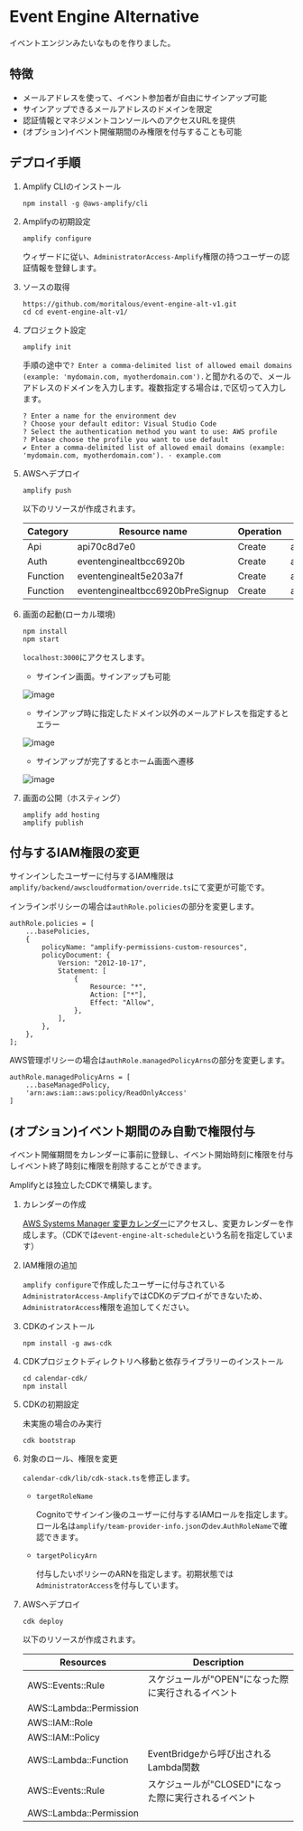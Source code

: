 # Event Engine Alternative

イベントエンジンみたいなものを作りました。

## 特徴

* メールアドレスを使って、イベント参加者が自由にサインアップ可能
* サインアップできるメールアドレスのドメインを限定
* 認証情報とマネジメントコンソールへのアクセスURLを提供
* (オプション)イベント開催期間のみ権限を付与することも可能


## デプロイ手順

1. Amplify CLIのインストール

    ```
    npm install -g @aws-amplify/cli
    ```

1. Amplifyの初期設定

    ```
    amplify configure
    ```

    ウィザードに従い、`AdministratorAccess-Amplify`権限の持つユーザーの認証情報を登録します。

1. ソースの取得

    ```
    https://github.com/moritalous/event-engine-alt-v1.git
    cd cd event-engine-alt-v1/
    ```

1. プロジェクト設定

    ```
    amplify init
    ```

    手順の途中で`? Enter a comma-delimited list of allowed email domains (example: 'mydomain.com, myotherdomain.com').`と聞かれるので、メールアドレスのドメインを入力します。複数指定する場合は`,`で区切って入力します。

    ```
    ? Enter a name for the environment dev
    ? Choose your default editor: Visual Studio Code
    ? Select the authentication method you want to use: AWS profile
    ? Please choose the profile you want to use default
    ✔ Enter a comma-delimited list of allowed email domains (example: 'mydomain.com, myotherdomain.com'). · example.com
    ```

1. AWSへデプロイ

    ```
    amplify push
    ```

    以下のリソースが作成されます。

    | Category | Resource name | Operation | Provider plugin |
    | --- | --- | --- | --- |
    | Api | api70c8d7e0 | Create | awscloudformation |
    | Auth | eventenginealtbcc6920b | Create | awscloudformation |
    | Function | eventenginealt5e203a7f | Create | awscloudformation |
    | Function | eventenginealtbcc6920bPreSignup | Create | awscloudformation |


1. 画面の起動(ローカル環境)

    ```
    npm install
    npm start
    ```

    `localhost:3000`にアクセスします。

    * サインイン画面。サインアップも可能

    ![image](document/images/signin.png)

    * サインアップ時に指定したドメイン以外のメールアドレスを指定するとエラー

    ![image](document/images/signup.png)

    * サインアップが完了するとホーム画面へ遷移

    ![image](document/images/home.png)

1. 画面の公開（ホスティング）

    ```
    amplify add hosting
    amplify publish
    ```


## 付与するIAM権限の変更

サインインしたユーザーに付与するIAM権限は`amplify/backend/awscloudformation/override.ts`にて変更が可能です。

インラインポリシーの場合は`authRole.policies`の部分を変更します。

```
authRole.policies = [
    ...basePolicies,
    {
        policyName: "amplify-permissions-custom-resources",
        policyDocument: {
            Version: "2012-10-17",
            Statement: [
                {
                    Resource: "*",
                    Action: ["*"],
                    Effect: "Allow",
                },
            ],
        },
    },
];
```

AWS管理ポリシーの場合は`authRole.managedPolicyArns`の部分を変更します。

```
authRole.managedPolicyArns = [
    ...baseManagedPolicy,
    'arn:aws:iam::aws:policy/ReadOnlyAccess'
]
```

## (オプション)イベント期間のみ自動で権限付与

イベント開催期間をカレンダーに事前に登録し、イベント開始時刻に権限を付与しイベント終了時刻に権限を削除することができます。

Amplifyとは独立したCDKで構築します。

1. カレンダーの作成
    
    [AWS Systems Manager 変更カレンダー](https://ap-northeast-1.console.aws.amazon.com/systems-manager/change-calendar)にアクセスし、変更カレンダーを作成します。（CDKでは`event-engine-alt-schedule`という名前を指定しています）

1. IAM権限の追加

    `amplify configure`で作成したユーザーに付与されている`AdministratorAccess-Amplify`ではCDKのデプロイができないため、`AdministratorAccess`権限を追加してください。

1. CDKのインストール

    ```
    npm install -g aws-cdk
    ```

1. CDKプロジェクトディレクトリへ移動と依存ライブラリーのインストール

    ```
    cd calendar-cdk/
    npm install
    ```

1. CDKの初期設定

    未実施の場合のみ実行

    ```
    cdk bootstrap
    ```

1. 対象のロール、権限を変更

    `calendar-cdk/lib/cdk-stack.ts`を修正します。

    * `targetRoleName`

        Cognitoでサインイン後のユーザーに付与するIAMロールを指定します。ロール名は`amplify/team-provider-info.json`の`dev`.`AuthRoleName`で確認できます。

    * `targetPolicyArn`

        付与したいポリシーのARNを指定します。初期状態では`AdministratorAccess`を付与しています。

1. AWSへデプロイ

    ```
    cdk deploy
    ```

    以下のリソースが作成されます。

    | Resources |Description |
    | --- | --- |
    | AWS::Events::Rule | スケジュールが"OPEN"になった際に実行されるイベント |
    | AWS::Lambda::Permission | 
    | AWS::IAM::Role |
    | AWS::IAM::Policy |
    | AWS::Lambda::Function | EventBridgeから呼び出されるLambda関数
    | AWS::Events::Rule | スケジュールが"CLOSED"になった際に実行されるイベント |
    | AWS::Lambda::Permission |
